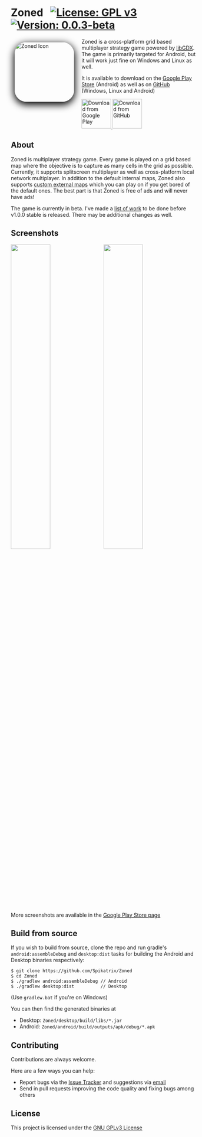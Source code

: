 # Zoned &nbsp; [![License: GPL v3](https://img.shields.io/badge/License-GPL%20v3-blue.svg)](https://www.gnu.org/licenses/gpl-3.0) [![Version: 0.0.3-beta](https://img.shields.io/badge/version-0.0.3--beta-orange)](https://github.com/Spikatrix/Zoned/releases/tag/v0.0.3-beta)

<img src="https://i.stack.imgur.com/cunrq.png" alt="Zoned Icon" align="left" style="margin: 10px 20px 10px 10px; border-radius: 20%; box-shadow: 0 6px 20px 2px black" height="162px">

Zoned is a cross-platform grid based multiplayer strategy game powered by [libGDX][libGDX]. The game is primarily targeted for Android, but it will work just fine on Windows and Linux as well.

It is available to download on the [Google Play Store][play_store_page] (Android) as well as on [GitHub][github_release_page] (Windows, Linux and Android)

<p>
	<a href="https://play.google.com/store/apps/details?id=com.cg.zoned">
		<img src="https://play.google.com/intl/en_us/badges/images/generic/en_badge_web_generic.png" alt="Download from Google Play" height="80px">
	</a>
	<a href="https://github.com/Spikatrix/Zoned/releases">
		<img src="https://i.stack.imgur.com/S4MQt.png" alt="Download from GitHub" height="80px">
	</a>
</p>

## About

Zoned is multiplayer strategy game. Every game is played on a grid based map where the objective is to capture as many cells in the grid as possible. Currently, it supports splitscreen multiplayer as well as cross-platform local network multiplayer. In addition to the default internal maps, Zoned also supports [custom external maps][custom_external_map_wiki] which you can play on if you get bored of the default ones. The best part is that Zoned is free of ads and will never have ads!

The game is currently in beta. I've made a [list of work][beta_work] to be done before v1.0.0 stable is released. There may be additional changes as well.

## Screenshots

<img src="https://lh3.googleusercontent.com/SKRnPCRlO8k8-Ks8A22rI3spRsJ6G-r73kZOgUGrbOsBG04esMiOnRtzvRhyK1rRWA=w720-h310-rw" width="46%"> &nbsp; &nbsp;
<img src="https://lh3.googleusercontent.com/6uD4h1HkZLwxhmt2gtZnRiCTLW-QVmF-F9XsVK9HHCy5GUbRpvJm8aLKLNTlnlnok3Bw=w720-h310-rw" width="46%"> &nbsp; &nbsp;

More screenshots are available in the [Google Play Store page][play_store_page]

## Build from source

If you wish to build from source, clone the repo and run gradle's `android:assembleDebug` and `desktop:dist` tasks for building the Android and Desktop binaries respectively:

    $ git clone https://github.com/Spikatrix/Zoned
    $ cd Zoned
    $ ./gradlew android:assembleDebug // Android
    $ ./gradlew desktop:dist          // Desktop

(Use `gradlew.bat` if you're on Windows)

You can then find the generated binaries at
 - Desktop: `Zoned/desktop/build/libs/*.jar`
 - Android: `Zoned/android/build/outputs/apk/debug/*.apk`

## Contributing

Contributions are always welcome.

Here are a few ways you can help:
 * Report bugs via the [Issue Tracker][issue_tracker] and suggestions via [email][email_feedback]
 * Send in pull requests improving the code quality and fixing bugs among others

## License

This project is licensed under the [GNU GPLv3 License][project_license]

<!-- Link references -->
[libGDX]: https://github.com/libgdx/libgdx
[play_store_page]: https://play.google.com/store/apps/details?id=com.cg.zoned
[github_release_page]: https://github.com/Spikatrix/Zoned/releases
[beta_work]: https://github.com/Spikatrix/Zoned/projects/1
[issue_tracker]: https://github.com/Spikatrix/Zoned/issues
[email_feedback]: mailto:cg.devworks@gmail.com?subject=Zoned+Feedback&body=Your+feedback+here
[custom_external_map_wiki]: https://github.com/Spikatrix/Zoned/wiki/Custom-External-Maps
[project_license]: https://github.com/Spikatrix/Zoned/blob/master/LICENSE
